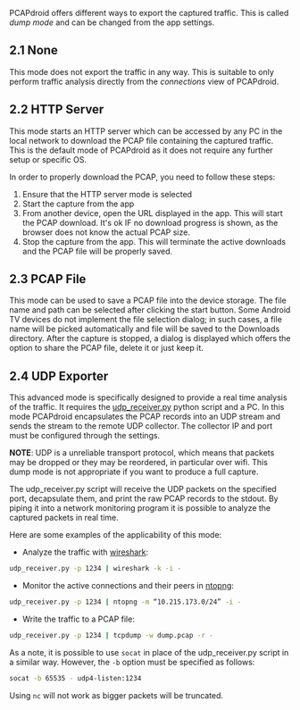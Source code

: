 PCAPdroid offers different ways to export the captured traffic. This is called *dump mode* and can be changed from the app settings.

## 2.1 None

This mode does not export the traffic in any way. This is suitable to only perform traffic analysis directly from the *connections* view of PCAPdroid.

## 2.2 HTTP Server

This mode starts an HTTP server which can be accessed by any PC in the local network to download the PCAP file containing the captured traffic. This is the default mode of PCAPdroid as it does not require any further setup or specific OS.

In order to properly download the PCAP, you need to follow these steps:

1. Ensure that the HTTP server mode is selected
2. Start the capture from the app
3. From another device, open the URL displayed in the app. This will start the PCAP download. It's ok IF no download progress is shown, as the browser does not know the actual PCAP size.
4. Stop the capture from the app. This will terminate the active downloads and the PCAP file will be properly saved.

## 2.3 PCAP File

This mode can be used to save a PCAP file into the device storage. The file name and path can be selected after clicking the start button. Some Android TV devices do not implement the file selection dialog; in such cases, a file name will be picked automatically and file will be saved to the Downloads directory.
After the capture is stopped, a dialog is displayed which offers the option to share the PCAP file, delete it or just keep it.

## 2.4 UDP Exporter

This advanced mode is specifically designed to provide a real time analysis of the traffic. It requires the [udp_receiver.py](https://github.com/emanuele-f/PCAPdroid/blob/master/tools/udp_receiver.py) python script and a PC. In this mode PCAPdroid encapsulates the PCAP records into an UDP stream and sends the stream to the remote UDP collector. The collector IP and port must be configured through the settings.

**NOTE**: UDP is a unreliable transport protocol, which means that packets may be dropped or they may be reordered, in particular over wifi. This dump mode is not appropriate if you want to produce a full capture.

The udp_receiver.py script will receive the UDP packets on the specified port, decapsulate them, and print the raw PCAP records to the stdout. By piping it into a network monitoring program it is possible to analyze the captured packets in real time.

Here are some examples of the applicability of this mode:

- Analyze the traffic with [wireshark](https://www.wireshark.org/):

```bash
udp_receiver.py -p 1234 | wireshark -k -i -
```

- Monitor the active connections and their peers in [ntopng](https://github.com/ntop/ntopng):

```bash
udp_receiver.py -p 1234 | ntopng -m “10.215.173.0/24” -i -
```

- Write the traffic to a PCAP file:

```bash
udp_receiver.py -p 1234 | tcpdump -w dump.pcap -r -
```

As a note, it is possible to use `socat` in place of the udp_receiver.py script in a similar way. However, the `-b` option must be specified as follows:

```bash
socat -b 65535 - udp4-listen:1234
```

Using `nc` will not work as bigger packets will be truncated.
